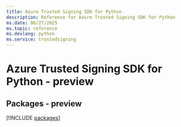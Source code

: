 ```yaml
---
title: Azure Trusted Signing SDK for Python
description: Reference for Azure Trusted Signing SDK for Python
ms.date: 06/27/2025
ms.topic: reference
ms.devlang: python
ms.service: trustedsigning
---
```

# Azure Trusted Signing SDK for Python - preview
## Packages - preview
[!INCLUDE [packages](trusted-signing-index.md)]